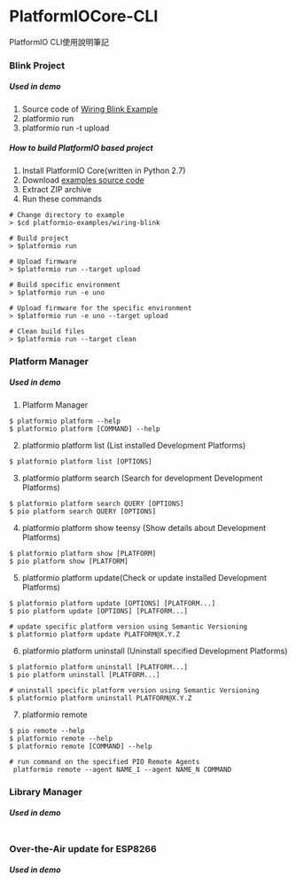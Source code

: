 # PlatformIOCore-CLI
PlatformIO CLI使用說明筆記

### Blink Project
##### Used in demo

1. Source code of <a href="https://github.com/platformio/platformio-examples/tree/develop/wiring-blink" title="MSN Search">Wiring Blink Example</a>
2. platformio run 
3. platformio run -t upload
##### How to build PlatformIO based project

1. Install PlatformIO Core(written in Python 2.7)
2. Download <a href="https://github.com/platformio/platformio-examples/archive/develop.zip" title="MSN Search">examples source code</a>
3. Extract ZIP archive
4. Run these commands


```
# Change directory to example
> $cd platformio-examples/wiring-blink

# Build project
> $platformio run

# Upload firmware
> $platformio run --target upload

# Build specific environment
> $platformio run -e uno

# Upload firmware for the specific environment
> $platformio run -e uno --target upload

# Clean build files
> $platformio run --target clean
```

### Platform Manager
##### Used in demo

1. Platform Manager

```
$ platformio platform --help
$ platformio platform [COMMAND] --help
```

2. platformio platform list (List installed Development Platforms)

```
$ platformio platform list [OPTIONS]
```

3. platformio platform search (Search for development Development Platforms)

```
$ platformio platform search QUERY [OPTIONS]
$ pio platform search QUERY [OPTIONS]
```

4. platformio platform show teensy (Show details about Development Platforms)

```
$ platformio platform show [PLATFORM]
$ pio platform show [PLATFORM]
```

5. platformio platform update(Check or update installed Development Platforms)

```
$ platformio platform update [OPTIONS] [PLATFORM...]
$ pio platform update [OPTIONS] [PLATFORM...]

# update specific platform version using Semantic Versioning
$ platformio platform update PLATFORM@X.Y.Z
```
6. platformio platform uninstall (Uninstall specified Development Platforms)
```
$ platformio platform uninstall [PLATFORM...]
$ pio platform uninstall [PLATFORM...]

# uninstall specific platform version using Semantic Versioning
$ platformio platform uninstall PLATFORM@X.Y.Z
```
7. platformio remote
```
$ pio remote --help
$ platformio remote --help
$ platformio remote [COMMAND] --help

# run command on the specified PIO Remote Agents
 platformio remote --agent NAME_1 --agent NAME_N COMMAND
```
### Library Manager
##### Used in demo
```

```
### Over-the-Air update for ESP8266
##### Used in demo
```

```
